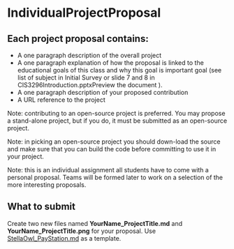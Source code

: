 # IndividualProjectProposal

## Each project proposal contains:

- A one paragraph description of the overall project
- A one paragraph explanation of how the proposal is linked to the educational goals of this class and why this goal is important goal (see list of subject in Initial Survey or slide 7 and 8 in CIS3296Introduction.pptxPreview the document ).
- A one paragraph description of your proposed contribution
- A URL reference to the project

Note: contributing to an open-source project is preferred. You may propose a stand-alone project, but if you do, it must be submitted as an open-source project.

Note: in picking an open-source project you should down-load the source and make sure that you can build the code before committing to use it in your project.

Note: this is an individual assignment all students have to come with a personal proposal.  Teams will be formed later to work on a selection of the more interesting proposals. 

## What to submit
Create two new files named **YourName_ProjectTitle.md** and **YourName_ProjectTitle.png** for your proposal. Use [StellaOwl_PayStation.md](StellaOwl_Paystation.md) as a template. 
